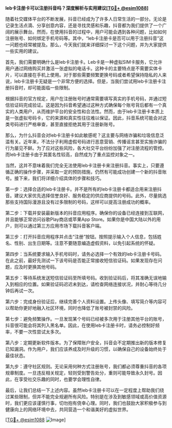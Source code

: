 **leb卡注册卡可以注册抖音吗？深度解析与实用建议[[TG💪+ @esim1088](https://t.me/s/esim1088)]**

随着社交媒体平台的不断发展，抖音已经成为了许多人日常生活的一部分。无论是记录生活点滴、分享创意内容，还是寻找灵感和乐趣，抖音都为我们提供了一个广阔的展示舞台。然而，在使用抖音的过程中，用户可能会遇到各种问题，比如如何注册账号、如何绑定手机号码等。其中，“leb卡注册卡是否可以用于注册抖音”这一问题也经常被提及。那么，今天我们就来详细探讨一下这个问题，并为大家提供一些实用的建议。

首先，我们需要明确什么是leb卡注册卡。Leb卡是一种虚拟SIM卡服务，它允许用户通过网络购买并激活一张虚拟的电话卡。这种卡的主要特点是不需要实体卡片，可以直接在手机上使用。对于那些需要频繁更换号码或者希望保持隐私的人来说，leb卡注册卡无疑是一个非常方便的选择。但是，当我们尝试用leb卡注册卡注册抖音时，却可能面临一些限制。

根据抖音的官方规定，用户在注册账号时通常需要填写真实的手机号码，并通过短信验证码完成验证。这是因为抖音希望通过这种方式确保每个账号背后都有一个真实的人类用户，从而维护平台的安全性和合法性。然而，由于leb卡注册卡本质上是一张虚拟号码卡，它的来源和真实性往往难以保证。因此，抖音系统可能会对这类号码进行严格审查，甚至直接拒绝其用于注册新账号。

那么，为什么抖音会对leb卡注册卡如此敏感呢？这主要与网络诈骗和垃圾信息泛滥有关。近年来，不法分子利用虚假号码进行恶意营销、传播谣言甚至实施诈骗的行为屡见不鲜。为了应对这些风险，各大社交平台纷纷加强了对注册流程的管控。而leb卡注册卡由于其匿名性较高，自然成为了重点监控对象之一。

当然，这并不意味着我们完全无法使用leb卡注册卡来注册抖音。事实上，只要遵循正确的操作步骤，并采取一定的预防措施，仍然有可能成功创建一个新的抖音账号。接下来，我们将详细介绍具体的步骤和技巧。

第一步：选择合适的leb卡注册卡。并不是所有的leb卡注册卡都适合用来注册抖音。建议大家优先选择信誉良好、服务稳定的供应商提供的号码。此外，尽量挑选那些支持国际漫游且没有过多限制的号码，这样可以提高注册成功的概率。

第二步：下载并安装最新版本的抖音应用程序。确保你的设备已经连接到互联网，并且能够正常访问谷歌Play商店或苹果App Store。如果你是中国大陆以外的用户，则可以通过第三方应用市场下载抖音客户端。

第三步：打开抖音应用程序并点击“注册”按钮。按照提示输入个人信息，包括姓名、性别、出生日期等。注意不要随意编造虚假资料，以免引起系统的怀疑。

第四步：当系统要求输入手机号码时，请务必选择一个有效的leb卡注册卡号码。在此之前，最好先测试一下该号码是否能正常接收短信验证码。如果发现存在问题，应及时更换其他号码。

第五步：等待系统发送短信验证码至所填号码。收到验证码后，将其准确无误地输入到相应的位置。如果验证码迟迟未到达，请检查网络连接状况，并耐心等待几分钟后再试一次。

第六步：完成身份验证后，继续完善个人资料设置。上传头像、填写简介等内容可以帮助你更好地融入社区环境，同时也降低了账号被封禁的风险。

第七步：避免频繁操作。一旦发现某个号码已经被多次用于注册其他平台的账号，抖音很可能会将其列入黑名单。因此，在使用leb卡注册卡时，请务必控制好频率，不要一次性尝试太多次。

第八步：定期更新软件版本。为了保障账户安全，抖音会不定期推出新的版本修复已知漏洞。作为用户，我们应该养成及时升级的习惯，以确保自己的设备始终处于最佳状态。

第九步：遵守社区规则。无论采用何种方式注册账号，我们都必须尊重抖音的各项规章制度。一旦违反相关规定，轻则受到警告处分，重则可能导致永久封号。因此，在享受社交乐趣的同时，也要学会理性自律。

最后，让我们总结一下上述内容。虽然leb卡注册卡可以在一定程度上帮助我们绕过某些限制，但并不能完全规避所有风险。特别是在涉及到敏感领域或高价值资源时，我们更应该谨慎行事，切勿抱有侥幸心理。同时，我们也鼓励大家积极参与到健康向上的网络环境中去，共同营造一个和谐美好的虚拟世界。

[[TG💪+ @esim1088](https://t.me/s/esim1088) ![Image](https://i.postimg.cc/4NQfJmqS/Snipaste-2025-05-13-00-14-12.png)]